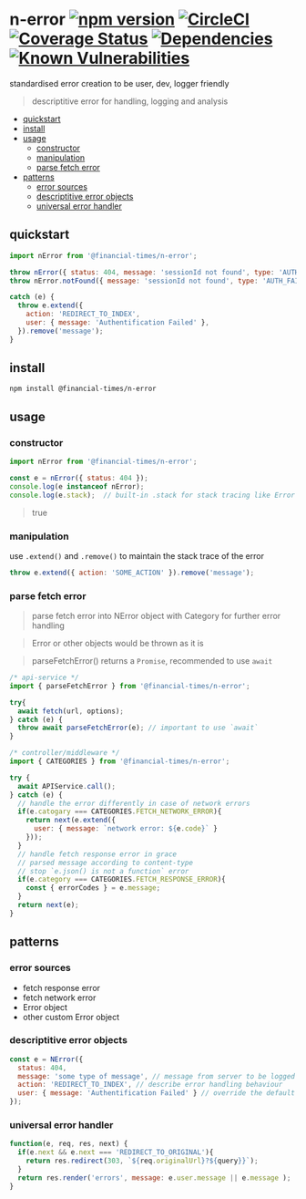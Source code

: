 # n-error [![npm version](https://badge.fury.io/js/%40financial-times%2Fn-error.svg)](https://badge.fury.io/js/%40financial-times%2Fn-error) [![CircleCI](https://circleci.com/gh/Financial-Times/n-error.svg?style=shield)](https://circleci.com/gh/Financial-Times/workflows/n-error) [![Coverage Status](https://coveralls.io/repos/github/Financial-Times/n-error/badge.svg?branch=master)](https://coveralls.io/github/Financial-Times/n-error?branch=master) [![Dependencies](https://david-dm.org/Financial-Times/n-error.svg)](https://david-dm.org/Financial-Times/n-error) [![Known Vulnerabilities](https://snyk.io/test/github/Financial-Times/n-error/badge.svg)](https://snyk.io/test/github/Financial-Times/n-error)

standardised error creation to be user, dev, logger friendly
> descriptitive error for handling, logging and analysis

* [quickstart](#quickstart)
* [install](#install)
* [usage](#usage)
  + [constructor](#constructor)
  + [manipulation](#manipulation)
  + [parse fetch error](#parse-fetch-error)
* [patterns](#patterns)
  + [error sources](#error-sources)
  + [descriptitive error objects](#descriptitive-error-objects)
  + [universal error handler](#universal-error-handler)

## quickstart
```js
import nError from '@financial-times/n-error';
```
```js
throw nError({ status: 404, message: 'sessionId not found', type: 'AUTH_FAILURE' });
throw nError.notFound({ message: 'sessionId not found', type: 'AUTH_FAILURE' });
```
```js
catch (e) {
  throw e.extend({
    action: 'REDIRECT_TO_INDEX',
    user: { message: 'Authentification Failed' },
  }).remove('message');
}
```

## install
```shell
npm install @financial-times/n-error
```

## usage

### constructor
```js
import nError from '@financial-times/n-error';

const e = nError({ status: 404 });
console.log(e instanceof nError);
console.log(e.stack);  // built-in .stack for stack tracing like Error
```
> true

### manipulation
use `.extend()` and `.remove()` to maintain the stack trace of the error
```js
throw e.extend({ action: 'SOME_ACTION' }).remove('message');
```

### parse fetch error
> parse fetch error into NError object with Category for further error handling

> Error or other objects would be thrown as it is

> parseFetchError() returns a `Promise`, recommended to use `await`

```js
/* api-service */
import { parseFetchError } from '@financial-times/n-error';

try{
  await fetch(url, options);
} catch (e) {
  throw await parseFetchError(e); // important to use `await` 
}
```
```js
/* controller/middleware */
import { CATEGORIES } from '@financial-times/n-error';

try {
  await APIService.call();
} catch (e) {
  // handle the error differently in case of network errors
  if(e.catogary === CATEGORIES.FETCH_NETWORK_ERROR){
    return next(e.extend({
      user: { message: `network error: ${e.code}` }
    }));
  }
  // handle fetch response error in grace 
  // parsed message according to content-type
  // stop `e.json() is not a function` error
  if(e.category === CATEGORIES.FETCH_RESPONSE_ERROR){
    const { errorCodes } = e.message;
  }
  return next(e);
}
```

## patterns

### error sources
* fetch response error
* fetch network error
* Error object
* other custom Error object

### descriptitive error objects
```js
const e = NError({
  status: 404,
  message: 'some type of message', // message from server to be logged
  action: 'REDIRECT_TO_INDEX', // describe error handling behaviour
  user: { message: 'Authentification Failed' } // override the default message from the server for UI
});
```

### universal error handler
```js
function(e, req, res, next) {
  if(e.next && e.next === 'REDIRECT_TO_ORIGINAL'){
    return res.redirect(303, `${req.originalUrl}?${query}}`);
  }
  return res.render('errors', message: e.user.message || e.message );
}
```
